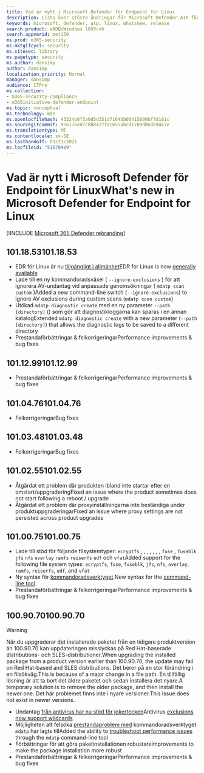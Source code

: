 ```yaml
---
title: Vad är nytt i Microsoft Defender för Endpoint för Linux
description: Lista över större ändringar för Microsoft Defender ATP för Linux.
keywords: microsoft, defender, atp, linux, whatsnew, release
search.product: eADQiWindows 10XVcnh
search.appverid: met150
ms.prod: m365-security
ms.mktglfcycl: security
ms.sitesec: library
ms.pagetype: security
ms.author: dansimp
author: dansimp
localization_priority: Normal
manager: dansimp
audience: ITPro
ms.collection:
- m365-security-compliance
- m365initiative-defender-endpoint
ms.topic: conceptual
ms.technology: mde
ms.openlocfilehash: 43324b0f3a0d5d351d7164bb05415899bf7d181c
ms.sourcegitcommit: 956176ed7c8b8427fdc655abcd1709d86da9447e
ms.translationtype: MT
ms.contentlocale: sv-SE
ms.lasthandoff: 03/23/2021
ms.locfileid: "51070489"
---
```

# <a name="whats-new-in-microsoft-defender-for-endpoint-for-linux"></a><span data-ttu-id="34a56-104">Vad är nytt i Microsoft Defender för Endpoint för Linux</span><span class="sxs-lookup"><span data-stu-id="34a56-104">What's new in Microsoft Defender for Endpoint for Linux</span></span>

[!INCLUDE [Microsoft 365 Defender rebranding](../../includes/microsoft-defender.md)]

## <a name="1011853"></a><span data-ttu-id="34a56-105">101.18.53</span><span class="sxs-lookup"><span data-stu-id="34a56-105">101.18.53</span></span>

- <span data-ttu-id="34a56-106">EDR för Linux är nu [tillgängligt i allmänhet](https://techcommunity.microsoft.com/t5/microsoft-defender-for-endpoint/edr-for-linux-is-now-is-generally-available/ba-p/2048539)</span><span class="sxs-lookup"><span data-stu-id="34a56-106">EDR for Linux is now [generally available](https://techcommunity.microsoft.com/t5/microsoft-defender-for-endpoint/edr-for-linux-is-now-is-generally-available/ba-p/2048539)</span></span>
- <span data-ttu-id="34a56-107">Lade till en ny kommandoradsväxel ( `--ignore-exclusions` ) för att ignorera AV-undantag vid anpassade genomsökningar ( `mdatp scan custom` )</span><span class="sxs-lookup"><span data-stu-id="34a56-107">Added a new command-line switch (`--ignore-exclusions`) to ignore AV exclusions during custom scans (`mdatp scan custom`)</span></span>
- <span data-ttu-id="34a56-108">Utökad `mdatp diagnostic create` med en ny parameter `--path [directory]` () som gör att diagnostikloggarna kan sparas i en annan katalog</span><span class="sxs-lookup"><span data-stu-id="34a56-108">Extended `mdatp diagnostic create` with a new parameter (`--path [directory]`) that allows the diagnostic logs to be saved to a different directory</span></span>
- <span data-ttu-id="34a56-109">Prestandaförbättringar & felkorrigeringar</span><span class="sxs-lookup"><span data-stu-id="34a56-109">Performance improvements & bug fixes</span></span>

## <a name="1011299"></a><span data-ttu-id="34a56-110">101.12.99</span><span class="sxs-lookup"><span data-stu-id="34a56-110">101.12.99</span></span>

- <span data-ttu-id="34a56-111">Prestandaförbättringar & felkorrigeringar</span><span class="sxs-lookup"><span data-stu-id="34a56-111">Performance improvements & bug fixes</span></span>

## <a name="1010476"></a><span data-ttu-id="34a56-112">101.04.76</span><span class="sxs-lookup"><span data-stu-id="34a56-112">101.04.76</span></span>

- <span data-ttu-id="34a56-113">Felkorrigeringar</span><span class="sxs-lookup"><span data-stu-id="34a56-113">Bug fixes</span></span>

## <a name="1010348"></a><span data-ttu-id="34a56-114">101.03.48</span><span class="sxs-lookup"><span data-stu-id="34a56-114">101.03.48</span></span>

- <span data-ttu-id="34a56-115">Felkorrigeringar</span><span class="sxs-lookup"><span data-stu-id="34a56-115">Bug fixes</span></span>

## <a name="1010255"></a><span data-ttu-id="34a56-116">101.02.55</span><span class="sxs-lookup"><span data-stu-id="34a56-116">101.02.55</span></span>

- <span data-ttu-id="34a56-117">Åtgärdat ett problem där produkten ibland inte startar efter en omstart/uppgradering</span><span class="sxs-lookup"><span data-stu-id="34a56-117">Fixed an issue where the product sometimes does not start following a reboot / upgrade</span></span>
- <span data-ttu-id="34a56-118">Åtgärdat ett problem där proxyinställningarna inte beständiga under produktuppgraderingar</span><span class="sxs-lookup"><span data-stu-id="34a56-118">Fixed an issue where proxy settings are not persisted across product upgrades</span></span>

## <a name="1010075"></a><span data-ttu-id="34a56-119">101.00.75</span><span class="sxs-lookup"><span data-stu-id="34a56-119">101.00.75</span></span>

- <span data-ttu-id="34a56-120">Lade till stöd för följande filsystemtyper: `ecryptfs` , , , , , , , `fuse` , `fuseblk` `jfs` `nfs` `overlay` `ramfs` `reiserfs` `udf` och `vfat`</span><span class="sxs-lookup"><span data-stu-id="34a56-120">Added support for the following file system types: `ecryptfs`, `fuse`, `fuseblk`, `jfs`, `nfs`, `overlay`, `ramfs`, `reiserfs`, `udf`, and `vfat`</span></span>
- <span data-ttu-id="34a56-121">Ny syntax för [kommandoradsverktyget](linux-resources.md#configure-from-the-command-line).</span><span class="sxs-lookup"><span data-stu-id="34a56-121">New syntax for the [command-line tool](linux-resources.md#configure-from-the-command-line).</span></span>
- <span data-ttu-id="34a56-122">Prestandaförbättringar & felkorrigeringar</span><span class="sxs-lookup"><span data-stu-id="34a56-122">Performance improvements & bug fixes</span></span>

## <a name="1009070"></a><span data-ttu-id="34a56-123">100.90.70</span><span class="sxs-lookup"><span data-stu-id="34a56-123">100.90.70</span></span>

> [!WARNING]
> <span data-ttu-id="34a56-124">När du uppgraderar det installerade paketet från en tidigare produktversion än 100.90.70 kan uppdateringen misslyckas på Red Hat-baserade distributions- och SLES-distributioner.</span><span class="sxs-lookup"><span data-stu-id="34a56-124">When upgrading the installed package from a product version earlier than 100.90.70, the update may fail on Red Hat-based and SLES distributions.</span></span> <span data-ttu-id="34a56-125">Det beror på en stor förändring i en filsökväg.</span><span class="sxs-lookup"><span data-stu-id="34a56-125">This is because of a major change in a file path.</span></span> <span data-ttu-id="34a56-126">En tillfällig lösning är att ta bort det äldre paketet och sedan installera det nyare.</span><span class="sxs-lookup"><span data-stu-id="34a56-126">A temporary solution is to remove the older package, and then install the newer one.</span></span> <span data-ttu-id="34a56-127">Det här problemet finns inte i nyare versioner.</span><span class="sxs-lookup"><span data-stu-id="34a56-127">This issue does not exist in newer versions.</span></span>

- <span data-ttu-id="34a56-128">Undantag [från antivirus har nu stöd för jokertecken](linux-exclusions.md#supported-exclusion-types)</span><span class="sxs-lookup"><span data-stu-id="34a56-128">Antivirus [exclusions now support wildcards](linux-exclusions.md#supported-exclusion-types)</span></span>
- <span data-ttu-id="34a56-129">Möjligheten att felsöka [prestandaproblem med](linux-support-perf.md) kommandoradsverktyget `mdatp` har lagts till</span><span class="sxs-lookup"><span data-stu-id="34a56-129">Added the ability to [troubleshoot performance issues](linux-support-perf.md) through the `mdatp` command-line tool</span></span>
- <span data-ttu-id="34a56-130">Förbättringar för att göra paketinstallationen robustare</span><span class="sxs-lookup"><span data-stu-id="34a56-130">Improvements to make the package installation more robust</span></span>
- <span data-ttu-id="34a56-131">Prestandaförbättringar & felkorrigeringar</span><span class="sxs-lookup"><span data-stu-id="34a56-131">Performance improvements & bug fixes</span></span>
